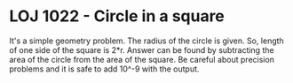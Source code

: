 # LOJ 1022 - Circle in a square
It's a simple geometry problem. The radius of the circle is given. So, length of one side of the square is 2*r.
Answer can be found by subtracting the area of the circle from the area of the square. Be careful about precision problems and it is safe to add 10^-9 with the output.
